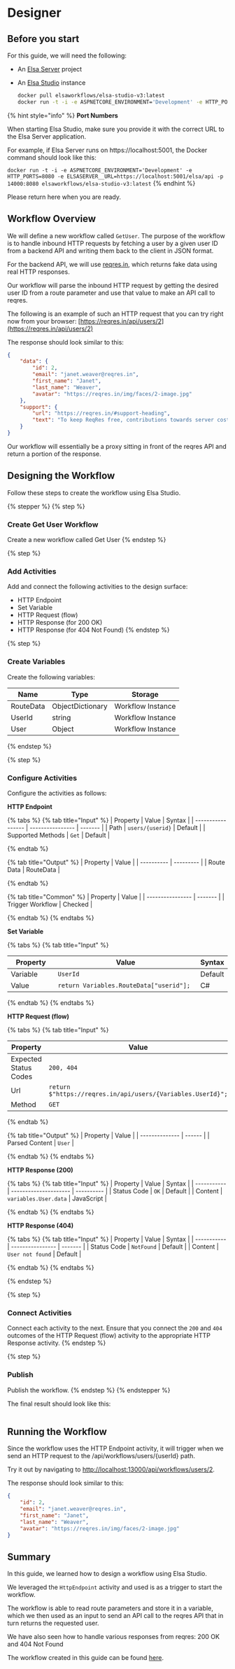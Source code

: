 # Designer

## Before you start﻿ <a href="#before-you-start" id="before-you-start"></a>

For this guide, we will need the following:

* An [Elsa Server](https://elsa-workflows.github.io/elsa-documentation/elsa-server.html?section=Designer) project
*   An [Elsa Studio](https://elsa-workflows.github.io/elsa-documentation/docker.html?section=Designer#elsa-studio) instance

    ```bash
    docker pull elsaworkflows/elsa-studio-v3:latest
    docker run -t -i -e ASPNETCORE_ENVIRONMENT='Development' -e HTTP_PORTS=8080 -e ELSASERVER__URL=https://localhost:5001/elsa/api -p 14000:8080 elsaworkflows/elsa-studio-v3:latest
    ```



{% hint style="info" %}
**Port Numbers**

When starting Elsa Studio, make sure you provide it with the correct URL to the Elsa Server application.

For example, if Elsa Server runs on https://localhost:5001, the Docker command should look like this:

`docker run -t -i -e ASPNETCORE_ENVIRONMENT='Development' -e HTTP_PORTS=8080 -e ELSASERVER__URL=https://localhost:5001/elsa/api -p 14000:8080 elsaworkflows/elsa-studio-v3:latest`
{% endhint %}

Please return here when you are ready.

## Workflow Overview﻿ <a href="#workflow-overview" id="workflow-overview"></a>

We will define a new workflow called `GetUser`. The purpose of the workflow is to handle inbound HTTP requests by fetching a user by a given user ID from a backend API and writing them back to the client in JSON format.

For the backend API, we will use [reqres.in](https://reqres.in/), which returns fake data using real HTTP responses.

Our workflow will parse the inbound HTTP request by getting the desired user ID from a route parameter and use that value to make an API call to reqres.

The following is an example of such an HTTP request that you can try right now from your browser: [https://reqres.in/api/users/2](https://reqres.in/api/users/2)

The response should look similar to this:

```json
{
    "data": {
        "id": 2,
        "email": "janet.weaver@reqres.in",
        "first_name": "Janet",
        "last_name": "Weaver",
        "avatar": "https://reqres.in/img/faces/2-image.jpg"
    },
    "support": {
        "url": "https://reqres.in/#support-heading",
        "text": "To keep ReqRes free, contributions towards server costs are appreciated!"
    }
}
```

Our workflow will essentially be a proxy sitting in front of the reqres API and return a portion of the response.

## Designing the Workflow﻿ <a href="#create-workflow-using-designer" id="create-workflow-using-designer"></a>

Follow these steps to create the workflow using Elsa Studio.



{% stepper %}
{% step %}
### Create Get User Workflow

Create a new workflow called Get User
{% endstep %}

{% step %}
### Add Activities

Add and connect the following activities to the design surface:

* HTTP Endpoint
* Set Variable
* HTTP Request (flow)
* HTTP Response (for 200 OK)
* HTTP Response (for 404 Not Found)
{% endstep %}

{% step %}
### Create Variables

Create the following variables:

| Name      | Type             | Storage           |
| --------- | ---------------- | ----------------- |
| RouteData | ObjectDictionary | Workflow Instance |
| UserId    | string           | Workflow Instance |
| User      | Object           | Workflow Instance |


{% endstep %}

{% step %}
### Configure Activities

Configure the activities as follows:

**HTTP Endpoint**

{% tabs %}
{% tab title="Input" %}
| Property          | Value            | Syntax  |
| ----------------- | ---------------- | ------- |
| Path              | `users/{userid}` | Default |
| Supported Methods | `Get`            | Default |


{% endtab %}

{% tab title="Output" %}
| Property   | Value     |
| ---------- | --------- |
| Route Data | RouteData |


{% endtab %}

{% tab title="Common" %}
| Property         | Value   |
| ---------------- | ------- |
| Trigger Workflow | Checked |


{% endtab %}
{% endtabs %}

**Set Variable**

{% tabs %}
{% tab title="Input" %}
<table><thead><tr><th width="132">Property</th><th width="423">Value</th><th>Syntax</th></tr></thead><tbody><tr><td>Variable</td><td><code>UserId</code></td><td>Default</td></tr><tr><td>Value</td><td><code>return Variables.RouteData["userid"];</code></td><td>C#</td></tr></tbody></table>


{% endtab %}
{% endtabs %}

**HTTP Request (flow)**

{% tabs %}
{% tab title="Input" %}
<table><thead><tr><th width="100">Property</th><th width="458">Value</th><th width="100">Syntax</th></tr></thead><tbody><tr><td>Expected Status Codes</td><td><code>200, 404</code></td><td>Default</td></tr><tr><td>Url</td><td><code>return $"https://reqres.in/api/users/{Variables.UserId}";</code></td><td>C#</td></tr><tr><td>Method</td><td><code>GET</code></td><td>Default</td></tr></tbody></table>


{% endtab %}

{% tab title="Output" %}
| Property       | Value  |
| -------------- | ------ |
| Parsed Content | `User` |


{% endtab %}
{% endtabs %}

**HTTP Response (200)**

{% tabs %}
{% tab title="Input" %}
| Property    | Value                 | Syntax     |
| ----------- | --------------------- | ---------- |
| Status Code | `OK`                  | Default    |
| Content     | `variables.User.data` | JavaScript |


{% endtab %}
{% endtabs %}

**HTTP Response (404)**

{% tabs %}
{% tab title="Input" %}
| Property    | Value            | Syntax  |
| ----------- | ---------------- | ------- |
| Status Code | `NotFound`       | Default |
| Content     | `User not found` | Default |


{% endtab %}
{% endtabs %}


{% endstep %}

{% step %}
### Connect Activities

Connect each activity to the next. Ensure that you connect the `200` and `404` outcomes of the HTTP Request (flow) activity to the appropriate HTTP Response activity.
{% endstep %}

{% step %}
### Publish

Publish the workflow.
{% endstep %}
{% endstepper %}

The final result should look like this:

<figure><img src="../../.gitbook/assets/workflow.png" alt=""><figcaption></figcaption></figure>

## Running the Workflow

Since the workflow uses the HTTP Endpoint activity, it will trigger when we send an HTTP request to the /api/workflows/users/{userId} path.

Try it out by navigating to [http://localhost:13000/api/workflows/users/2](http://localhost:13000/api/workflows/users/2).

The response should look similar to this:

```json
{
    "id": 2,
    "email": "janet.weaver@reqres.in",
    "first_name": "Janet",
    "last_name": "Weaver",
    "avatar": "https://reqres.in/img/faces/2-image.jpg"
}
```

## Summary﻿

In this guide, we learned how to design a workflow using Elsa Studio.

We leveraged the `HttpEndpoint` activity and used is as a trigger to start the workflow.

The workflow is able to read route parameters and store it in a variable, which we then used as an input to send an API call to the reqres API that in turn returns the requested user.

We have also seen how to handle various responses from reqres: 200 OK and 404 Not Found

The workflow created in this guide can be found [here](https://raw.githubusercontent.com/elsa-workflows/elsa-guides/main/src/guides/http-workflows/Workflows/get-user.json).

